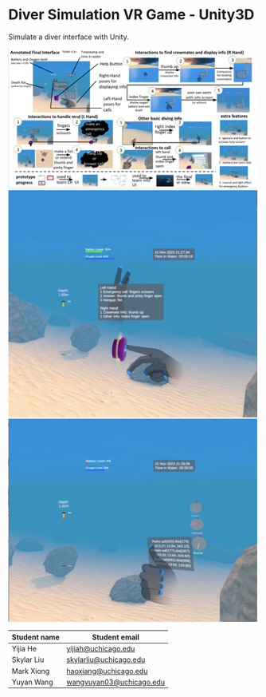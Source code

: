 # Diver Simulation VR Game - Unity3D
Simulate a diver interface with Unity.

<img src="demos/instruction.png" width="500"> 
<img src="demos/sos_button.png" width="500"><img src="demos/crewmates.png" width="500">

| Student name | Student email |
| --- | --- |
| Yijia He | yijiah@uchicago.edu |
| Skylar Liu | skylarliu@uchicago.edu |
| Mark Xiong | haoxiang@uchicago.edu |
| Yuyan Wang | wangyuyan03@uchicago.edu |

